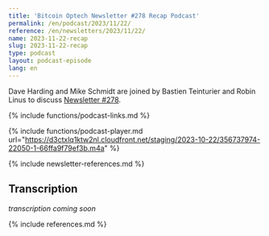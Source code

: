 ```yaml
---
title: 'Bitcoin Optech Newsletter #278 Recap Podcast'
permalink: /en/podcast/2023/11/22/
reference: /en/newsletters/2023/11/22/
name: 2023-11-22-recap
slug: 2023-11-22-recap
type: podcast
layout: podcast-episode
lang: en
---
```

Dave Harding and Mike Schmidt are joined by Bastien Teinturier
and Robin Linus to discuss [Newsletter #278]({{page.reference}}).

{% include functions/podcast-links.md %}

{% include functions/podcast-player.md url="https://d3ctxlq1ktw2nl.cloudfront.net/staging/2023-10-22/356737974-22050-1-66ffa9f79ef3b.m4a" %}

{% include newsletter-references.md %}

## Transcription

_transcription coming soon_

{% include references.md %}